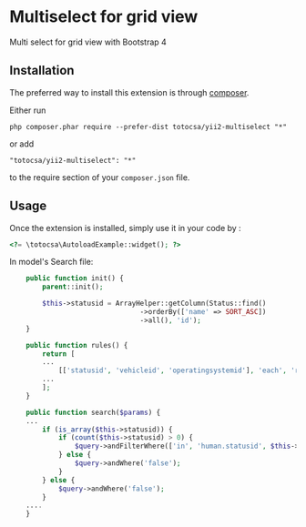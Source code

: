 Multiselect for grid view
=========================
Multi select for grid view with Bootstrap 4

Installation
------------

The preferred way to install this extension is through [composer](http://getcomposer.org/download/).

Either run

```
php composer.phar require --prefer-dist totocsa/yii2-multiselect "*"
```

or add

```
"totocsa/yii2-multiselect": "*"
```

to the require section of your `composer.json` file.


Usage
-----

Once the extension is installed, simply use it in your code by  :

```php
<?= \totocsa\AutoloadExample::widget(); ?>
```

In model's Search file:

```php
    public function init() {
        parent::init();

        $this->statusid = ArrayHelper::getColumn(Status::find()
                                ->orderBy(['name' => SORT_ASC])
                                ->all(), 'id');
    }

    public function rules() {
        return [
        ...
            [['statusid', 'vehicleid', 'operatingsystemid'], 'each', 'rule' => ['integer']],
        ...
        ];
    }

    public function search($params) {
    ...
        if (is_array($this->statusid)) {
            if (count($this->statusid) > 0) {
                $query->andFilterWhere(['in', 'human.statusid', $this->statusid]);
            } else {
                $query->andWhere('false');
            }
        } else {
            $query->andWhere('false');
        }
    ....
    }
```
